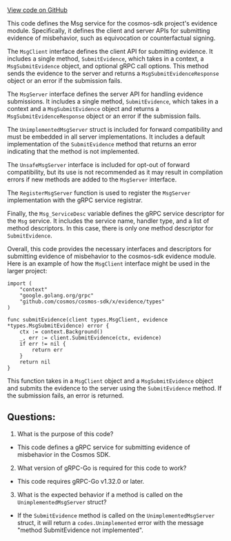 [View code on GitHub](https://github.com/cosmos/cosmos-sdk.git/api/cosmos/evidence/v1beta1/tx_grpc.pb.go)

This code defines the Msg service for the cosmos-sdk project's evidence module. Specifically, it defines the client and server APIs for submitting evidence of misbehavior, such as equivocation or counterfactual signing. 

The `MsgClient` interface defines the client API for submitting evidence. It includes a single method, `SubmitEvidence`, which takes in a context, a `MsgSubmitEvidence` object, and optional gRPC call options. This method sends the evidence to the server and returns a `MsgSubmitEvidenceResponse` object or an error if the submission fails. 

The `MsgServer` interface defines the server API for handling evidence submissions. It includes a single method, `SubmitEvidence`, which takes in a context and a `MsgSubmitEvidence` object and returns a `MsgSubmitEvidenceResponse` object or an error if the submission fails. 

The `UnimplementedMsgServer` struct is included for forward compatibility and must be embedded in all server implementations. It includes a default implementation of the `SubmitEvidence` method that returns an error indicating that the method is not implemented. 

The `UnsafeMsgServer` interface is included for opt-out of forward compatibility, but its use is not recommended as it may result in compilation errors if new methods are added to the `MsgServer` interface. 

The `RegisterMsgServer` function is used to register the `MsgServer` implementation with the gRPC service registrar. 

Finally, the `Msg_ServiceDesc` variable defines the gRPC service descriptor for the `Msg` service. It includes the service name, handler type, and a list of method descriptors. In this case, there is only one method descriptor for `SubmitEvidence`. 

Overall, this code provides the necessary interfaces and descriptors for submitting evidence of misbehavior to the cosmos-sdk evidence module. Here is an example of how the `MsgClient` interface might be used in the larger project:

```
import (
    "context"
    "google.golang.org/grpc"
    "github.com/cosmos/cosmos-sdk/x/evidence/types"
)

func submitEvidence(client types.MsgClient, evidence *types.MsgSubmitEvidence) error {
    ctx := context.Background()
    _, err := client.SubmitEvidence(ctx, evidence)
    if err != nil {
        return err
    }
    return nil
}
```

This function takes in a `MsgClient` object and a `MsgSubmitEvidence` object and submits the evidence to the server using the `SubmitEvidence` method. If the submission fails, an error is returned.
## Questions: 
 1. What is the purpose of this code?
- This code defines a gRPC service for submitting evidence of misbehavior in the Cosmos SDK.

2. What version of gRPC-Go is required for this code to work?
- This code requires gRPC-Go v1.32.0 or later.

3. What is the expected behavior if a method is called on the `UnimplementedMsgServer` struct?
- If the `SubmitEvidence` method is called on the `UnimplementedMsgServer` struct, it will return a `codes.Unimplemented` error with the message "method SubmitEvidence not implemented".